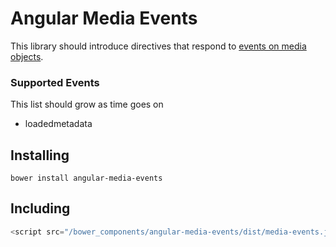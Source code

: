 # Angular Media Events

This library should introduce directives that respond to [events on media objects][1].

### Supported Events

This list should grow as time goes on

* loadedmetadata

## Installing

```
bower install angular-media-events
```

## Including

```js
<script src="/bower_components/angular-media-events/dist/media-events.js"></script>
```

[1]: https://developer.mozilla.org/en-US/docs/Web/Guide/Events/Media_events
